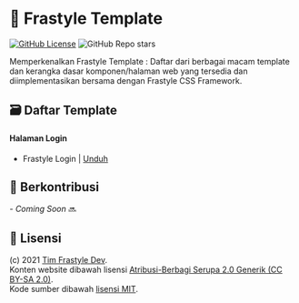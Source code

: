 # 🧩 Frastyle Template

<!-- ![Created In Indonesia](https://img.shields.io/badge/created%20in-Indonesia-red?style=flat-square) -->
[![GitHub License](https://img.shields.io/github/license/frastyle/frastyle-template?style=flat-square)](https://github.com/frastyle/frastyle-template/blob/main/LICENSE)
![GitHub Repo stars](https://img.shields.io/github/stars/frastyle/frastyle-template?logo=github&style=flat-square)

Memperkenalkan Frastyle Template : Daftar dari berbagai macam template dan kerangka dasar komponen/halaman web yang tersedia dan diimplementasikan bersama dengan Frastyle CSS Framework.

## 🗃 Daftar Template

####  Halaman Login
- Frastyle Login | [Unduh](https://github.com/frastyle/frastyle-template/releases/download/collections/frastyle-login-template-1.0.0.zip)

## 🌱 Berkontribusi

_- Coming Soon_ 🔜

## 📄 Lisensi

(c) 2021 [Tim Frastyle Dev](https://github.com/frastyle/people).
<br>
Konten website dibawah lisensi [Atribusi-Berbagi Serupa 2.0 Generik (CC BY-SA 2.0)](https://creativecommons.org/licenses/by-sa/2.0).
<br>
Kode sumber dibawah [lisensi MIT](https://github.com/frastyle/frastyle-template/blob/main/LICENSE).
